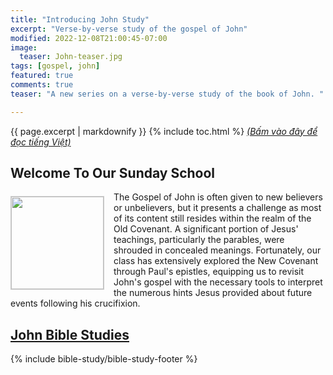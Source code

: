 ```yaml
---
title: "Introducing John Study"
excerpt: "Verse-by-verse study of the gospel of John"
modified: 2022-12-08T21:00:45-07:00
image:
  teaser: John-teaser.jpg
tags: [gospel, john]
featured: true
comments: true
teaser: "A new series on a verse-by-verse study of the book of John. "

---
```

{{ page.excerpt | markdownify }}
{% include toc.html %}
<a href="{{ site.url }}{% post_url articles-viet/2023-07-02-Intro-John-Viet %}"><em>(Bấm vào đây để đọc tiếng Việt)</em></a>

## Welcome To Our Sunday School
<img alt src="{{ site.url }}/assets/images/John-teaser.jpg" style="border: 1px solid #cccccc; margin: 7px 15px 0px 0px; max-width: 100%; height: 148px; padding: 0px; float: left;">

The Gospel of John is often given to new believers or unbelievers, but it presents a challenge as most of its content still resides within the realm of the Old Covenant. A significant portion of Jesus' teachings, particularly the parables, were shrouded in concealed meanings. Fortunately, our class has extensively explored the New Covenant through Paul's epistles, equipping us to revisit John's gospel with the necessary tools to interpret the numerous hints Jesus provided about future events following his crucifixion.

## <a href="{{ site.url }}/bible-studies/John/"><u>John Bible Studies</u></a>

{% include bible-study/bible-study-footer %}

